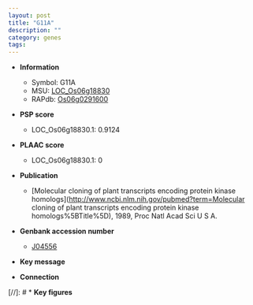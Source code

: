 ```yaml
---
layout: post
title: "G11A"
description: ""
category: genes
tags: 
---
```


* **Information**  
    + Symbol: G11A  
    + MSU: [LOC_Os06g18830](http://rice.plantbiology.msu.edu/cgi-bin/ORF_infopage.cgi?orf=LOC_Os06g18830)  
    + RAPdb: [Os06g0291600](http://rapdb.dna.affrc.go.jp/viewer/gbrowse_details/irgsp1?name=Os06g0291600)  

* **PSP score**  
    + LOC_Os06g18830.1: 0.9124 

* **PLAAC score**  
    + LOC_Os06g18830.1: 0 

* **Publication**  
    + [Molecular cloning of plant transcripts encoding protein kinase homologs](http://www.ncbi.nlm.nih.gov/pubmed?term=Molecular cloning of plant transcripts encoding protein kinase homologs%5BTitle%5D), 1989, Proc Natl Acad Sci U S A.

* **Genbank accession number**  
    + [J04556](http://www.ncbi.nlm.nih.gov/nuccore/J04556)

* **Key message**  

* **Connection**  

[//]: # * **Key figures**  


